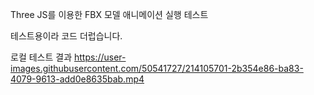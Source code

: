 Three JS를 이용한 FBX 모델 애니메이션 실행 테스트

테스트용이라 코드 더럽습니다.

로컬 테스트 결과
https://user-images.githubusercontent.com/50541727/214105701-2b354e86-ba83-4079-9613-add0e8635bab.mp4
